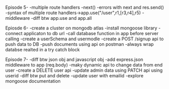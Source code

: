 Episode 5-
-multiple route handlers
-next()
-errors with next and res.send()
-syntax of multiple route handlers->app.use("/user",r1,[r3,r4],r5)
-middleware
-diff btw app.use and app.all

Epiosde 6-
-create a cluster on mongodb atlas
-install mongoose library
-connect applicaton to db url
-call database function in app before server calling
-create a userSchema and usermodle
-create a POST /signup api to push data to DB
-push documents using api on postman
-always wrap databse realted in a try catch block

Episode 7-
-diff btw json obj and javascript obj
-add express.json middleware to app (req.body)
-maky dynamic api to change data from end user
-create a DELETE user api
-update admin data using PATCH api using userid
-diff btw put and delete
-update user with emailid
-explore mongoose documentation
